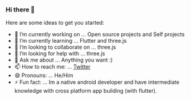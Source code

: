 ### Hi there 👋

Here are some ideas to get you started:

- 🔭 I’m currently working on ... Open source projects and Self projects
- 🌱 I’m currently learning ... Flutter and three.js
- 👯 I’m looking to collaborate on ... three.js 
- 🤔 I’m looking for help with ... three.js
- 💬 Ask me about ... Anything you want :)
- 📫 How to reach me: ... [Twitter](https://twitter.com/ChiragKr04)
- 😄 Pronouns: ... He/Him
- ⚡ Fun fact: ... Im a native android developer and have intermediate knowledge with cross platform app building (with flutter). 

